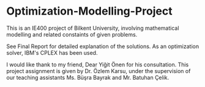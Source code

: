 # Optimization-Modelling-Project
This is an IE400 project of Bilkent University, involving mathematical modelling and related constaints of given problems.

See Final Report for detailed explanation of the solutions. As an optimization solver, IBM's CPLEX has been used.

I would like thank to my friend, Dear Yiğit Önen for his consultation. This project assignment is given by Dr. Özlem Karsu, under the supervision of our teaching assistants Ms. Büşra Bayrak and Mr. Batuhan Çelik.


